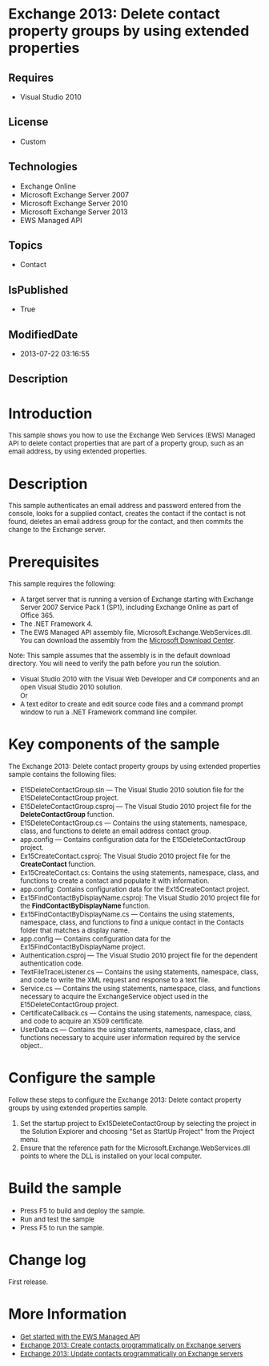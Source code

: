 # Exchange 2013: Delete contact property groups by using extended properties
## Requires
* Visual Studio 2010
## License
* Custom
## Technologies
* Exchange Online
* Microsoft Exchange Server 2007
* Microsoft Exchange Server 2010
* Microsoft Exchange Server 2013
* EWS Managed API
## Topics
* Contact
## IsPublished
* True
## ModifiedDate
* 2013-07-22 03:16:55
## Description

<h1>Introduction</h1>
<p><span style="font-size:small">This sample shows you how to use the Exchange Web Services (EWS) Managed API to delete contact properties that are part of a property group, such as an email address, by using extended properties.</span></p>
<h1><span style="font-weight:bold">Description</span></h1>
<p><span style="font-size:small">This sample authenticates an email address and password entered from the console, looks for a supplied contact, creates the contact if the contact is not found, deletes an email address group for the contact, and then commits
 the change to the Exchange server.</span></p>
<h1>Prerequisites</h1>
<p><span style="font-size:small">This sample requires the following:</span></p>
<ul>
<li><span style="font-size:small">A target server that is running a version of Exchange starting with Exchange Server 2007 Service Pack 1 (SP1), including Exchange Online as part of Office&nbsp;365.</span>
</li><li><span style="font-size:small">The .NET Framework 4.</span> </li><li><span style="font-size:small">The EWS Managed API assembly file, Microsoft.Exchange.WebServices.dll. You can download the assembly from the
<a href="http://go.microsoft.com/fwlink/?LinkID=255472">Microsoft Download Center</a>.</span>
</li></ul>
<p><span style="font-size:small">Note: </span><span style="font-size:small">This sample assumes that the assembly is in the default download directory. You will need to verify the path before you run the solution.</span></p>
<ul>
<li><span style="font-size:small">Visual Studio 2010 with the Visual Web Developer and C# components and an open Visual Studio 2010 solution.</span><br>
<span style="font-size:small">Or</span> </li><li><span style="font-size:small">A text editor to create and edit source code files and a command prompt window to run a .NET Framework command line compiler.</span>
</li></ul>
<h1>Key components of the sample</h1>
<p><span style="font-size:small">The Exchange 2013: Delete contact property groups by using extended properties sample contains the following files:</span></p>
<ul>
<li><span style="font-size:small">E15DeleteContactGroup.sln &mdash; The Visual Studio 2010 solution file for the E15DeleteContactGroup project.</span>
</li><li><span style="font-size:small">E15DeleteContactGroup.csproj &mdash; The Visual Studio 2010 project file for the
<strong>DeleteContactGroup </strong>function.</span> </li><li><span style="font-size:small">E15DeleteContactGroup.cs &mdash; Contains the using statements, namespace, class, and functions to delete an email address contact group.</span>
</li><li><span style="font-size:small">app.config &mdash; Contains configuration data for the E15DeleteContactGroup project.</span>
</li><li><span style="font-size:small">Ex15CreateContact.csproj: The Visual Studio 2010 project file for the
<strong>CreateContact </strong>function.</span> </li><li><span style="font-size:small">Ex15CreateContact.cs: Contains the using statements, namespace, class, and functions to create a contact and populate it with information.</span>
</li><li><span style="font-size:small">app.config: Contains configuration data for the Ex15CreateContact project.</span>
</li><li><span style="font-size:small">Ex15FindContactByDisplayName.csproj: The Visual Studio 2010 project file for the
<strong>FindContactByDisplayName </strong>function.</span> </li><li><span style="font-size:small">Ex15FindContactByDisplayName.cs &mdash; Contains the using statements, namespace, class, and functions to find a unique contact in the Contacts folder that matches a display name.</span>
</li><li><span style="font-size:small">app.config &mdash; Contains configuration data for the Ex15FindContactByDisplayName project.</span>
</li><li><span style="font-size:small">Authentication.csproj &mdash; The Visual Studio 2010 project file for the dependent authentication code.</span>
</li><li><span style="font-size:small">TextFileTraceListener.cs &mdash; Contains the using statements, namespace, class, and code to write the XML request and response to a text file.</span>
</li><li><span style="font-size:small">Service.cs &mdash; Contains the using statements, namespace, class, and functions necessary to acquire the ExchangeService object used in the E15DeleteContactGroup project.</span>
</li><li><span style="font-size:small">CertificateCallback.cs &mdash; Contains the using statements, namespace, class, and code to acquire an X509 certificate.</span>
</li><li><span style="font-size:small">UserData.cs &mdash; Contains the using statements, namespace, class, and functions necessary to acquire user information required by the service object.</span><span style="font-size:small">.</span>
</li></ul>
<h1>Configure the sample</h1>
<p><span style="font-size:small">Follow these steps to configure the Exchange 2013: Delete contact property groups by using extended properties sample.</span></p>
<ol>
<li><span style="font-size:small">Set the startup project to Ex15DeleteContactGroup by selecting the project in the Solution Explorer and choosing &quot;Set as StartUp Project&quot; from the Project menu.</span>
</li><li><span style="font-size:small">Ensure that the reference path for the Microsoft.Exchange.WebServices.dll points to where the DLL is installed on your local computer.</span>
</li></ol>
<h1>Build the sample</h1>
<ul>
<li><span style="font-size:small">Press F5 to build and deploy the sample.</span>
</li><li><span style="font-size:small">Run and test the sample</span> </li><li><span style="font-size:small">Press F5 to run the sample.</span> </li></ul>
<h1>Change log</h1>
<p><span style="font-size:small">First release.</span></p>
<h1>More Information</h1>
<ul>
<li><span style="font-size:small"><span style="font-size:small"><a href="http://msdn.microsoft.com/en-us/library/jj220499(EXCHG.80).aspx">Get started with the EWS Managed API</a></span></span>
</li><li><span style="font-size:small"><a href="http://code.msdn.microsoft.com/Exchange-2013-Create-289539a3">Exchange 2013: Create contacts programmatically on Exchange servers</a>
</span></li><li><span style="font-size:small"><span style="font-size:small"><a href="http://code.msdn.microsoft.com/Exchange-2013-Update-51ecf8e0">Exchange 2013: Update contacts programmatically on Exchange servers</a>
</span></span></li></ul>
<p><span style="font-size:small">&nbsp;</span></p>

